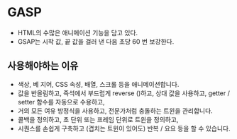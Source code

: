 # GASP

- HTML의 수많은 애니메이션 기능을 담고 있다.
- GSAP는 시작 값, 끝 값을 걸러 낸 다음 초당 60 번 보강한다.

## 사용해야하는 이유

- 색상, 베 지어, CSS 속성, 배열, 스크롤 등을 애니메이션합니다.
- 값을 반올림하고, 즉석에서 부드럽게 reverse ()하고, 상대 값을 사용하고, getter / setter 함수를 자동으로 수용하고,
- 거의 모든 여유 방정식을 사용하고, 전문가처럼 충돌하는 트윈을 관리합니다.
- 콜백을 정의하고, 초 단위 또는 프레임 단위로 트윈을 정의하고,
- 시퀀스를 손쉽게 구축하고 (겹치는 트윈이 있어도) 반복 / 요요 등을 할 수 있습니다.
